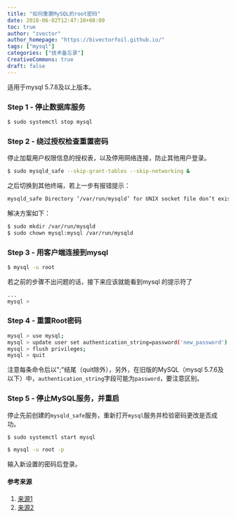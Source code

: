 ```yaml
---
title: "如何重置MySQL的root密码"
date: 2018-06-02T12:47:10+08:00
toc: true
author: "zvector"
author_homepage: "https://bivectorfoil.github.io/"
tags: ["mysql"]
categories: ["技术备忘录"]
CreativeCommons: true
draft: false
---
```


适用于mysql 5.7.8及以上版本。

### Step 1 - 停止数据库服务

```bash
$ sudo systemctl stop mysql
```

### Step 2 - 绕过授权检查重置密码

停止加载用户权限信息的授权表，以及停用网络连接，防止其他用户登录。

```bash
$ sudo mysqld_safe --skip-grant-tables --skip-networking &
```

之后切换到其他终端，若上一步有报错提示：

```bash
mysqld_safe Directory ‘/var/run/mysqld’ for UNIX socket file don’t exists
```

解决方案如下：

```bash
$ sudo mkdir /var/run/mysqld
$ sudo chown mysql:mysql /var/run/mysqld
```

### Step 3 - 用客户端连接到mysql

```bash
$ mysql -u root
```

若之前的步骤不出问题的话，接下来应该就能看到mysql 的提示符了

```bash
...
mysql >
```

### Step 4 - 重置Root密码

```bash
mysql > use mysql;
mysql > update user set authentication_string=password('new_password') where user='root' ;
mysql > flush privileges;
mysql > quit
```

注意每条命令后以";"结尾（quit除外），另外，在旧版的MySQL（mysql 5.7.6及以下）中，```authentication_string```字段可能为```password```，要注意区别。

### Step 5 - 停止MySQL服务，并重启

停止先前创建的```mysqld_safe```服务，重新打开```mysql```服务并检验密码更改是否成功。

```bash
$ sudo systemctl start mysql
```

```bash
$ mysql -u root -p
```

输入新设置的密码后登录。



#### 参考来源

1. [来源1](https://www.cyberciti.biz/tips/recover-mysql-root-password.html)
2. [来源2](https://blog.csdn.net/csdnones/article/details/53706762)
